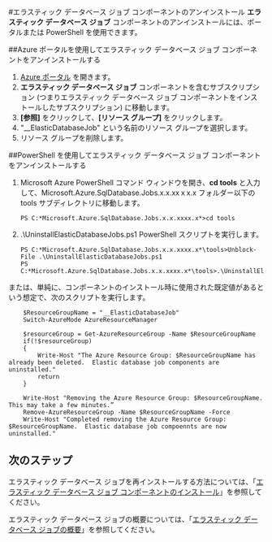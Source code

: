 <properties 
	pageTitle="エラスティック データベース ジョブ ツールのアンインストール方法" 
	description="エラスティック データベース ジョブ ツールのアンインストール方法" 
	services="sql-database" 
	documentationCenter="" 
	manager="jhubbard" 
	authors="sidneyh" 
	editor=""/>

<tags 
	ms.service="sql-database" 
	ms.workload="sql-database" 
	ms.tgt_pltfrm="na" 
	ms.devlang="na" 
	ms.topic="article" 
	ms.date="05/17/2016" 
	ms.author="ddove; sidneyh"/>

#エラスティック データベース ジョブ コンポーネントのアンインストール
**エラスティック データベース ジョブ** コンポーネントのアンインストールには、ポータルまたは PowerShell を使用できます。

##Azure ポータルを使用してエラスティック データベース ジョブ コンポーネントをアンインストールする

1. [Azure ポータル](https://portal.azure.com/) を開きます。
2. **エラスティック データベース ジョブ** コンポーネントを含むサブスクリプション (つまりエラスティック データベース ジョブ コンポーネントをインストールしたサブスクリプション) に移動します。
3. **[参照]** をクリックして、**[リソース グループ]** をクリックします。
4. "\_\_ElasticDatabaseJob" という名前のリソース グループを選択します。
5. リソース グループを削除します。

##PowerShell を使用してエラスティック データベース ジョブ コンポーネントをアンインストールする

1.	Microsoft Azure PowerShell コマンド ウィンドウを開き、**cd tools** と入力して、Microsoft.Azure.SqlDatabase.Jobs.x.x.xxｘx.x フォルダー以下の tools サブディレクトリに移動します。

		PS C:*Microsoft.Azure.SqlDatabase.Jobs.x.x.xxxx.x*>cd tools

2.	.\\UninstallElasticDatabaseJobs.ps1 PowerShell スクリプトを実行します。

		PS C:*Microsoft.Azure.SqlDatabase.Jobs.x.x.xxxx.x*\tools>Unblock-File .\UninstallElasticDatabaseJobs.ps1
		PS C:*Microsoft.Azure.SqlDatabase.Jobs.x.x.xxxx.x*\tools>.\UninstallElasticDatabaseJobs.ps1

または、単純に、コンポーネントのインストール時に使用された既定値があるという想定で、次のスクリプトを実行します。

		$ResourceGroupName = "__ElasticDatabaseJob"
		Switch-AzureMode AzureResourceManager
		
		$resourceGroup = Get-AzureResourceGroup -Name $ResourceGroupName
		if(!$resourceGroup)
		{
		    Write-Host "The Azure Resource Group: $ResourceGroupName has already been deleted.  Elastic database job components are uninstalled."
		    return
		}
		
		Write-Host "Removing the Azure Resource Group: $ResourceGroupName.  This may take a few minutes.”
		Remove-AzureResourceGroup -Name $ResourceGroupName -Force
		Write-Host "Completed removing the Azure Resource Group: $ResourceGroupName.  Elastic database job compoennts are now uninstalled."

## 次のステップ

エラスティック データベース ジョブを再インストールする方法については、「[エラスティック データベース ジョブ コンポーネントのインストール](sql-database-elastic-jobs-service-installation.md)」を参照してください。

エラスティック データベース ジョブの概要については、「[エラスティック データベース ジョブの概要](sql-database-elastic-jobs-overview.md)」を参照してください。

<!--Image references-->

 

<!---HONumber=AcomDC_0518_2016-->